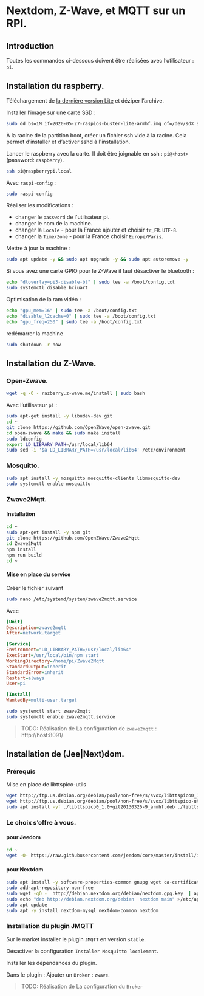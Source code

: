 # Nextdom, Z-Wave, et MQTT sur un RPI.
## Introduction
Toutes les commandes ci-dessous doivent être réalisées avec l’utilisateur : `pi`.
## Installation du raspberry.

Téléchargement de [la dernière version Lite](https://www.raspberrypi.org/downloads/raspberry-pi-os/) et déziper l’archive.

Installer l’image sur une carte SSD :
```sh
sudo dd bs=1M if=2020-05-27-raspios-buster-lite-armhf.img of=/dev/sdX status=progress conv=fsync
```
À la racine de la partition boot, créer un fichier ssh vide à la racine. Cela permet d’installer et d’activer sshd à l'installation.

Lancer le raspberry avec la carte. Il doit être joignable en ssh : `pi@<host>` (password: `raspberry`).
```sh
ssh pi@raspberrypi.local
```

Avec `raspi-config` :
```sh
sudo raspi-config
```
Réaliser les modifications :
- changer le `password` de l'utilisateur pi.
- changer le nom de la machine.
- changer la `Locale` - pour la France ajouter et choisir `fr_FR.UTF-8`.
- changer la `Time/Zone` - pour la France choisir `Europe/Paris`.

Mettre à jour la machine : 
```sh
sudo apt update -y && sudo apt upgrade -y && sudo apt autoremove -y
```

Si vous avez une carte GPIO pour le Z-Wave il faut désactiver le bluetooth :
```sh
echo "dtoverlay=pi3-disable-bt" | sudo tee -a /boot/config.txt
sudo systemctl disable hciuart
```
Optimisation de la ram vidéo :
```sh
echo "gpu_mem=16" | sudo tee -a /boot/config.txt
echo "disable_l2cache=0" | sudo tee -a /boot/config.txt
echo "gpu_freq=250" | sudo tee -a /boot/config.txt
```
redémarrer la machine
```sh
sudo shutdown -r now
```
## Installation du Z-Wave.
### Open-Zwave.
```sh
wget -q -O - razberry.z-wave.me/install | sudo bash
```
Avec l’utilisateur `pi` :
```sh
sudo apt-get install -y libudev-dev git
cd ~
git clone https://github.com/OpenZWave/open-zwave.git
cd open-zwave && make && sudo make install
sudo ldconfig
export LD_LIBRARY_PATH=/usr/local/lib64
sudo sed -i '$a LD_LIBRARY_PATH=/usr/local/lib64' /etc/environment
```
### Mosquitto.
```sh
sudo apt install -y mosquitto mosquitto-clients libmosquitto-dev
sudo systemctl enable mosquitto
```

### Zwave2Mqtt.
#### Installation
```sh
cd ~
sudo apt-get install -y npm git
git clone https://github.com/OpenZWave/Zwave2Mqtt
cd Zwave2Mqtt
npm install
npm run build
cd ~
```
#### Mise en place du service
Créer le fichier suivant
```sh
sudo nano /etc/systemd/system/zwave2mqtt.service
```
Avec
```ini
[Unit]
Description=zwave2mqtt
After=network.target

[Service]
Environment="LD_LIBRARY_PATH=/usr/local/lib64"
ExecStart=/usr/local/bin/npm start
WorkingDirectory=/home/pi/Zwave2Mqtt
StandardOutput=inherit
StandardError=inherit
Restart=always
User=pi

[Install]
WantedBy=multi-user.target
```
```sh
sudo systemctl start zwave2mqtt
sudo systemctl enable zwave2mqtt.service
```

> TODO: Réalisation de La configuration de `zwave2mqtt` : http://host:8091/

## Installation de (Jee|Next)dom.
### Prérequis
Mise en place de libttspico-utils
```sh
wget http://ftp.us.debian.org/debian/pool/non-free/s/svox/libttspico0_1.0+git20130326-9_armhf.deb
wget http://ftp.us.debian.org/debian/pool/non-free/s/svox/libttspico-utils_1.0+git20130326-9_armhf.deb
sudo apt install -yf ./libttspico0_1.0+git20130326-9_armhf.deb ./libttspico-utils_1.0+git20130326-9_armhf.deb
```
### Le choix s’offre à vous.
#### pour Jeedom
```sh
cd ~
wget -O- https://raw.githubusercontent.com/jeedom/core/master/install/install.sh | sudo bash
```
#### pour Nextdom

```sh
sudo apt install -y software-properties-common gnupg wget ca-certificates 
sudo add-apt-repository non-free
sudo wget -qO -  http://debian.nextdom.org/debian/nextdom.gpg.key  | apt-key add -
sudo echo "deb http://debian.nextdom.org/debian  nextdom main" >/etc/apt/sources.list.d/nextdom.list
sudo apt update
sudo apt -y install nextdom-mysql nextdom-common nextdom
```
### Installation du plugin JMQTT
Sur le market installer le plugin `JMQTT` en version `stable`.

Désactiver la configuration  `Installer Mosquitto localement`.

Installer les dépendances du plugin.

Dans le plugin : Ajouter un `Broker` : `zwave`.

> TODO: Réalisation de La configuration du `Broker` 

